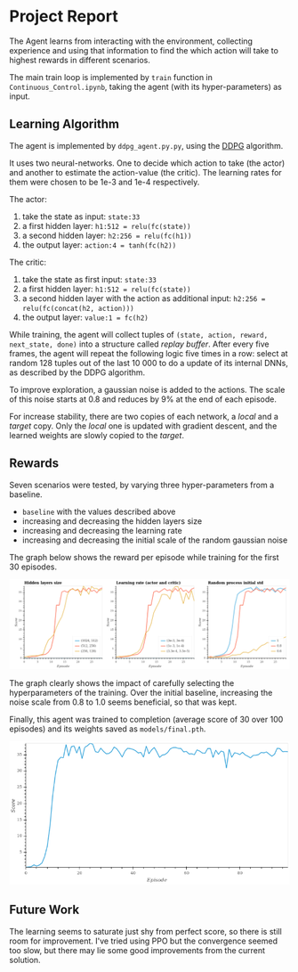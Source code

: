 # Project Report

The Agent learns from interacting with the environment, collecting experience and using that information to find the which action will take to highest rewards in different scenarios.

The main train loop is implemented by `train` function in `Continuous_Control.ipynb`, taking the agent (with its hyper-parameters) as input.


## Learning Algorithm

The agent is implemented by `ddpg_agent.py.py`, using the [DDPG](https://arxiv.org/pdf/1509.02971.pdf) algorithm. 

It uses two neural-networks. One to decide which action to take (the actor) and another to estimate the action-value (the critic). The learning rates for them were chosen to be 1e-3 and 1e-4 respectively.

The actor:

1. take the state as input: `state:33`
2. a first hidden layer: `h1:512 = relu(fc(state))`
3. a second hidden layer: `h2:256 = relu(fc(h1))`
4. the output layer: `action:4 = tanh(fc(h2))`

The critic:

1. take the state as first input: `state:33`
2. a first hidden layer: `h1:512 = relu(fc(state))`
3. a second hidden layer with the action as additional input: `h2:256 = relu(fc(concat(h2, action)))`
4. the output layer: `value:1 = fc(h2)`

While training, the agent will collect tuples of `(state, action, reward, next_state, done)` into a structure called _replay buffer_. After every five frames, the agent will repeat the following logic five times in a row: select at random 128 tuples out of the last 10 000 to do a update of its internal DNNs, as described by the DDPG algorithm.

To improve exploration, a gaussian noise is added to the actions. The scale of this noise starts at 0.8 and reduces by 9% at the end of each episode.

For increase stability, there are two copies of each network, a _local_ and a _target_ copy. Only the _local_ one is updated with gradient descent, and the learned weights are slowly copied to the _target_.

## Rewards

Seven scenarios were tested, by varying three hyper-parameters from a baseline.

* `baseline` with the values described above
* increasing and decreasing the hidden layers size
* increasing and decreasing the learning rate
* increasing and decreasing the initial scale of the random gaussian noise

The graph below shows the reward per episode while training for the first 30 episodes.

![rewards plot](./rewards.png)

The graph clearly shows the impact of carefully selecting the hyperparameters of the training. Over the initial baseline, increasing the noise scale from 0.8 to 1.0 seems beneficial, so that was kept.

Finally, this agent was trained to completion (average score of 30 over 100 episodes) and its weights saved as `models/final.pth`.

![final rewards plot](./final.png)

## Future Work

The learning seems to saturate just shy from perfect score, so there is still room for improvement. I've tried using PPO but the convergence seemed too slow, but there may lie some good improvements from the current solution.